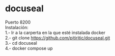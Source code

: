# docuseal
Puerto 8200  
Instalación:  
1.- Ir a la carperta en la que esté instalada docker  
2.- git clone https://github.com/pitiritic/docuseal.git  
3.- cd docuseal  
4.- docker compose up  
